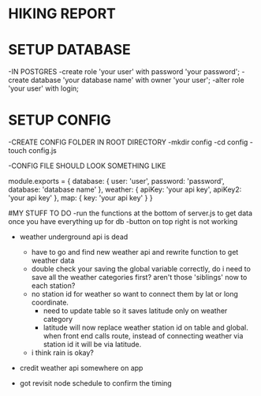 # HIKING REPORT

# SETUP DATABASE
-IN POSTGRES
  -create role 'your user' with password 'your password';
  -create database 'your database name' with owner 'your user';
  -alter role 'your user' with login;
# SETUP CONFIG
-CREATE CONFIG FOLDER IN ROOT DIRECTORY
  -mkdir config
  -cd config
  -touch config.js

-CONFIG FILE SHOULD LOOK SOMETHING LIKE

  module.exports = {
  database: {
    user: 'user',
    password: 'password',
    database: 'database name'
  },
  weather: {
    apiKey: 'your api key',
    apiKey2: 'your api key'
  },
  map: {
    key: 'your api key'
  }
}


#MY STUFF TO DO
-run the functions at the bottom of server.js to get data once you have everything up for db
-button on top right is not working
- weather underground api is dead 
  - have to go and find new weather api and rewrite function to get weather data 
  - double check your saving the global variable correctly, do i need to save all the weather categories first? aren't those 'siblings' now to each station?
  - no station id for weather so want to connect them by lat or long coordinate. 
    - need to update table so it saves latitude only on weather category
    - latitude will now replace weather station id on table and global. when front end calls route, instead of connecting weather via station id it will be via latitude. 
  - i think rain is okay? 

- credit weather api somewhere on app
- got revisit node schedule to confirm the timing
